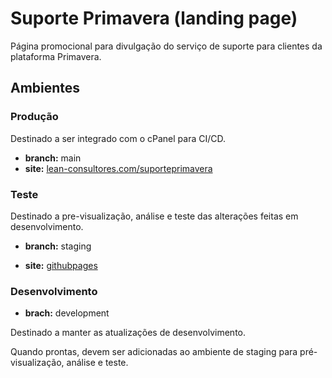 # Suporte Primavera (landing page)

Página promocional para divulgação do serviço de suporte para clientes da plataforma Primavera.

## Ambientes

### Produção

Destinado a ser integrado com o cPanel para CI/CD.

- **branch:** main
- **site:** [lean-consultores.com/suporteprimavera](https://lean-consultores.com/suporteprimavera)

### Teste

Destinado a pre-visualização, análise e teste das alterações feitas em desenvolvimento.

- **branch:** staging

- **site:** [githubpages](https://leanconsultores.github.io/suporte_primavera/)

### Desenvolvimento

- **brach:** development

Destinado a manter as atualizações de desenvolvimento.

Quando prontas, devem ser adicionadas ao ambiente de staging para pré-visualização, análise e teste.
